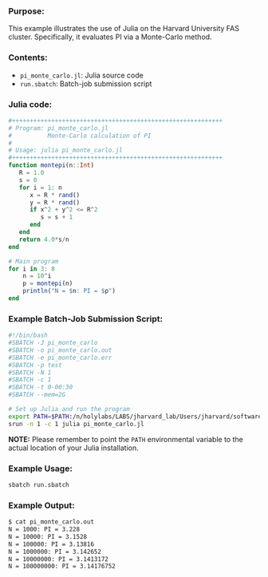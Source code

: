 ### Purpose:

This example illustrates the use of Julia on the Harvard University FAS cluster. Specifically, it evaluates PI via a Monte-Carlo method.


### Contents:

* <code>pi\_monte\_carlo.jl</code>: Julia source code
* <code>run.sbatch</code>: Batch-job submission script

### Julia code:

```julia
#+++++++++++++++++++++++++++++++++++++++++++++++++++++++++++
# Program: pi_monte_carlo.jl
#          Monte-Carlo calculation of PI
#
# Usage: julia pi_monte_carlo.jl
#+++++++++++++++++++++++++++++++++++++++++++++++++++++++++++
function montepi(n::Int)
   R = 1.0
   s = 0
   for i = 1: n
      x = R * rand()
      y = R * rand()
      if x^2 + y^2 <= R^2
         s = s + 1
      end
   end
   return 4.0*s/n
end

# Main program
for i in 3: 8
    n = 10^i
    p = montepi(n)
    println("N = $n: PI = $p")
end
```

### Example Batch-Job Submission Script:

```bash
#!/bin/bash
#SBATCH -J pi_monte_carlo
#SBATCH -o pi_monte_carlo.out
#SBATCH -e pi_monte_carlo.err
#SBATCH -p test
#SBATCH -N 1
#SBATCH -c 1
#SBATCH -t 0-00:30
#SBATCH --mem=2G

# Set up Julia and run the program
export PATH=$PATH:/n/holylabs/LABS/jharvard_lab/Users/jharvard/software/julia-1.9.3/bin
srun -n 1 -c 1 julia pi_monte_carlo.jl
```

**NOTE:** Please remember to point the `PATH` environmental variable to the actual location of your Julia installation.

### Example Usage:

```bash
sbatch run.sbatch
```

### Example Output:

```bash
$ cat pi_monte_carlo.out 
N = 1000: PI = 3.228
N = 10000: PI = 3.1528
N = 100000: PI = 3.13816
N = 1000000: PI = 3.142652
N = 10000000: PI = 3.1413172
N = 100000000: PI = 3.14176752
```
